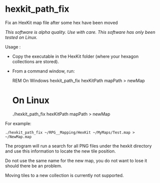 # hexkit_path_fix
Fix an HexKit map file after some hex have been moved

*This software is alpha quality. Use with care.*
*This software has only been tested on Linux.*

Usage :

 - Copy the executable in the HexKit folder (where your hexagon
   collections are stored).

 - From a command window, run:

    REM On Windows
    hexkit_path_fix   hexKitPath mapPath > newMap

    # On Linux
    ./hexkit_path_fix hexKitPath mapPath > newMap

For example:

    ./hexkit_path_fix ~/RPG__Mapping/HexKit ~/MyMaps/Test.map > ~/NewMap.map

The program will run a search for all PNG files under the hexkit directory
and use this information to locate the new tile position.

Do not use the same name for the new map, you do not
want to lose it should there be an problem.

Moving tiles to a new collection is currently not supported.
